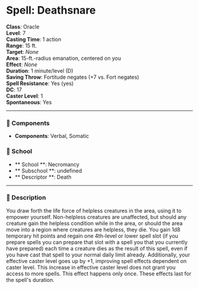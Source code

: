 
# Spell: Deathsnare
**Class**: Oracle  
**Level**: 7  
**Casting Time**: 1 action  
**Range**: 15 ft.  
**Target**: _None_  
**Area**: 15-ft.-radius emanation, centered on you  
**Effect**: _None_  
**Duration**: 1 minute/level (D)  
**Saving Throw**: Fortitude negates (+7 vs. Fort negates)  
**Spell Resistance**: Yes (yes)  
**DC**: 17  
**Caster Level**: 1  
**Spontaneous**: Yes

---

### 🔮 Components
- **Components**: Verbal, Somatic

### 🏫 School
- ** School **: Necromancy
- ** Subschool **: undefined
- ** Descriptor **: Death
---

### 📜 Description
You draw forth the life force of helpless creatures in the area, using it to empower yourself. Non-helpless creatures are unaffected, but should any creature gain the helpless condition while in the area, or should the area move into a region where creatures are helpless, they die. You gain 1d8 temporary hit points and regain one 4th-level or lower spell slot (if you prepare spells you can prepare that slot with a spell you that you currently have prepared) each time a creature dies as the result of this spell, even if you have cast that spell to your normal daily limit already. Additionally, your effective caster level goes up by +1, improving spell effects dependent on caster level. This increase in effective caster level does not grant you access to more spells. This effect happens only once. These effects last for the spell's duration.
